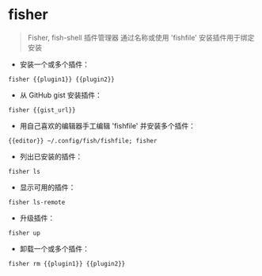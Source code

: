 # fisher

> Fisher, fish-shell 插件管理器
> 通过名称或使用 'fishfile' 安装插件用于绑定安装

- 安装一个或多个插件：

`fisher {{plugin1}} {{plugin2}}`

- 从 GitHub gist 安装插件：

`fisher {{gist_url}}`

- 用自己喜欢的编辑器手工编辑 'fishfile' 并安装多个插件：

`{{editor}} ~/.config/fish/fishfile; fisher`

- 列出已安装的插件：

`fisher ls`

- 显示可用的插件：

`fisher ls-remote`

- 升级插件：

`fisher up`

- 卸载一个或多个插件：

`fisher rm {{plugin1}} {{plugin2}}`

[#]: contributors: ([jim.大团结])